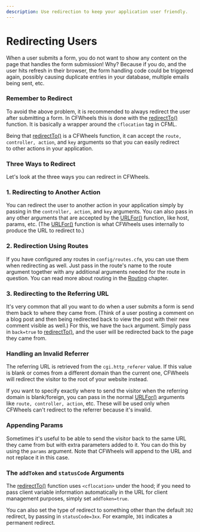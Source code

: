 ```yaml
---
description: Use redirection to keep your application user friendly.
---
```


# Redirecting Users

When a user submits a form, you do not want to show any content on the page that handles the form submission! Why? Because if you do, and the user hits refresh in their browser, the form handling code could be triggered again, possibly causing duplicate entries in your database, multiple emails being sent, etc.

### Remember to Redirect

To avoid the above problem, it is recommended to always redirect the user after submitting a form. In CFWheels this is done with the [redirectTo()](https://api.cfwheels.org/controller.redirectto.html) function. It is basically a wrapper around the `cflocation` tag in CFML.

Being that [redirectTo()](https://api.cfwheels.org/controller.redirectto.html) is a CFWheels function, it can accept the `route, controller, action`, and `key` arguments so that you can easily redirect\
to other actions in your application.

### Three Ways to Redirect

Let's look at the three ways you can redirect in CFWheels.

### 1. Redirecting to Another Action

You can redirect the user to another action in your application simply by passing in the `controller, action`, and `key` arguments. You can also pass in any other arguments that are accepted by the [URLFor()](https://api.cfwheels.org/controller.urlfor.html) function, like host, params, etc. (The [URLFor()](https://api.cfwheels.org/controller.urlfor.html) function is what CFWheels uses internally to produce the URL to redirect to.)

### 2. Redirection Using Routes

If you have configured any routes in `config/routes.cfm`, you can use them when redirecting as well. Just pass in the route's name to the route argument together with any additional arguments needed for the route in question. You can read more about routing in the [Routing](https://guides.cfwheels.org/cfwheels-guides/handling-requests-with-controllers/routing) chapter.

### 3. Redirecting to the Referring URL

It's very common that all you want to do when a user submits a form is send them back to where they came from. (Think of a user posting a comment on a blog post and then being redirected back to view the post with their new comment visible as well.) For this, we have the `back` argument. Simply pass in `back=true` to [redirectTo()](https://api.cfwheels.org/controller.redirectto.html), and the user will be redirected back to the page they came from.

### Handling an Invalid Referrer

The referring URL is retrieved from the `cgi.http_referer` value. If this value is blank or comes from a different domain than the current one, CFWheels will redirect the visitor to the root of your website instead.

If you want to specify exactly where to send the visitor when the referring domain is blank/foreign, you can pass in the normal [URLFor()](https://api.cfwheels.org/controller.urlfor.html) arguments like `route, controller, action`, etc. These will be used only when CFWheels can't redirect to the referrer because it's invalid.

### Appending Params

Sometimes it's useful to be able to send the visitor back to the same URL they came from but with extra parameters added to it. You can do this by using the `params` argument. Note that CFWheels will append to the URL and not replace it in this case.

### The `addToken` and `statusCode` Arguments

The [redirectTo()](https://api.cfwheels.org/controller.redirectto.html) function uses `<cflocation>` under the hood; if you need to pass client variable information automatically in the URL for client management purposes, simply set `addToken=true`.&#x20;

You can also set the type of redirect to something other than the default `302` redirect, by passing in `statusCode=3xx`. For example, `301` indicates a permanent redirect.

